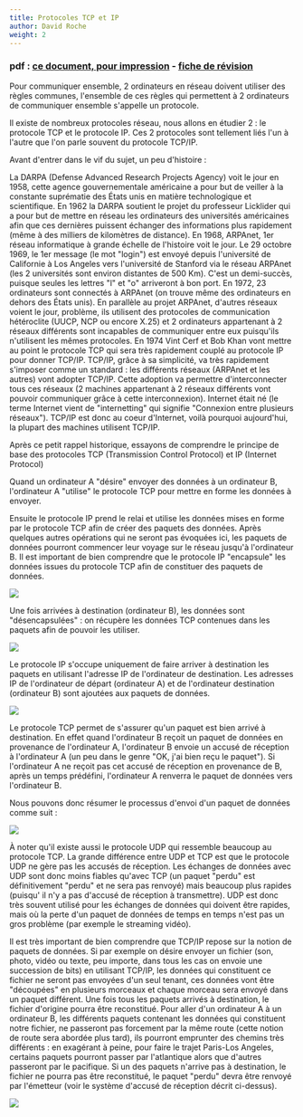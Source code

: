 ```yaml
---
title: Protocoles TCP et IP
author: David Roche
weight: 2
---
```


### pdf : [ce document, pour impression](/uploads/docsnsi/reseau/nsi_prem_tcpip.pdf) - [fiche de révision](/uploads/docsnsi/reseau/16_protocoles_tcp_ip.pdf)

Pour communiquer ensemble, 2 ordinateurs en réseau doivent utiliser des
règles communes, l'ensemble de ces règles qui permettent à 2
ordinateurs de communiquer ensemble s'appelle un protocole.

Il existe de nombreux protocoles réseau, nous allons en étudier 2 : le
protocole TCP et le protocole IP. Ces 2 protocoles sont tellement liés
l'un à l'autre que l'on parle souvent du protocole TCP/IP.

Avant d'entrer dans le vif du sujet, un peu d'histoire :

La DARPA (Defense Advanced Research Projects Agency) voit le jour en
1958, cette agence gouvernementale américaine a pour but de veiller à la
constante suprématie des États unis en matière technologique et
scientifique. En 1962 la DARPA soutient le projet du professeur
Licklider qui a pour but de mettre en réseau les ordinateurs des
universités américaines afin que ces dernières puissent échanger des
informations plus rapidement (même à des milliers de kilomètres de
distance). En 1968, ARPAnet, 1er réseau informatique à grande échelle de
l'histoire voit le jour. Le 29 octobre 1969, le 1er message (le mot
"login") est envoyé depuis l'université de Californie à Los Angeles
vers l'université de Stanford via le réseau ARPAnet (les 2 universités
sont environ distantes de 500 Km). C'est un demi-succès, puisque seules
les lettres "l" et "o" arriveront à bon port. En 1972, 23
ordinateurs sont connectés à ARPAnet (on trouve même des ordinateurs en
dehors des États unis). En parallèle au projet ARPAnet, d'autres
réseaux voient le jour, problème, ils utilisent des protocoles de
communication hétéroclite (UUCP, NCP ou encore X.25) et 2 ordinateurs
appartenant à 2 réseaux différents sont incapables de communiquer entre
eux puisqu'ils n'utilisent les mêmes protocoles. En 1974 Vint Cerf et
Bob Khan vont mettre au point le protocole TCP qui sera très rapidement
couplé au protocole IP pour donner TCP/IP. TCP/IP, grâce à sa
simplicité, va très rapidement s'imposer comme un standard : les
différents réseaux (ARPAnet et les autres) vont adopter TCP/IP. Cette
adoption va permettre d'interconnecter tous ces réseaux (2 machines
appartenant à 2 réseaux différents vont pouvoir communiquer grâce à
cette interconnexion). Internet était né (le terme Internet vient de
"internetting" qui signifie "Connexion entre plusieurs réseaux").
TCP/IP est donc au coeur d'Internet, voilà pourquoi aujourd'hui, la
plupart des machines utilisent TCP/IP.

Après ce petit rappel historique, essayons de comprendre le principe de
base des protocoles TCP (Transmission Control Protocol) et IP (Internet
Protocol)

Quand un ordinateur A "désire" envoyer des données à un ordinateur B,
l'ordinateur A "utilise" le protocole TCP pour mettre en forme les
données à envoyer.

Ensuite le protocole IP prend le relai et utilise les données mises en
forme par le protocole TCP afin de créer des paquets des données. Après
quelques autres opérations qui ne seront pas évoquées ici, les paquets
de données pourront commencer leur voyage sur le réseau jusqu'à
l'ordinateur B. Il est important de bien comprendre que le protocole IP
"encapsule" les données issues du protocole TCP afin de constituer des
paquets de données.

![](/uploads/docsnsi/reseau/img/TCP_IP_1.jpg)

Une fois arrivées à destination (ordinateur B), les données sont
"désencapsulées" : on récupère les données TCP contenues dans les
paquets afin de pouvoir les utiliser.

![](/uploads/docsnsi/reseau/img/TCP_IP_2.jpg)

Le protocole IP s'occupe uniquement de faire arriver à destination les
paquets en utilisant l'adresse IP de l'ordinateur de destination. Les
adresses IP de l'ordinateur de départ (ordinateur A) et de
l'ordinateur destination (ordinateur B) sont ajoutées aux paquets de
données.

![](/uploads/docsnsi/reseau/img/TCP_IP_3.jpg)

Le protocole TCP permet de s'assurer qu'un paquet est bien arrivé à
destination. En effet quand l'ordinateur B reçoit un paquet de données
en provenance de l'ordinateur A, l'ordinateur B envoie un accusé de
réception à l'ordinateur A (un peu dans le genre "OK, j'ai bien reçu
le paquet"). Si l'ordinateur A ne reçoit pas cet accusé de réception
en provenance de B, après un temps prédéfini, l'ordinateur A renverra
le paquet de données vers l'ordinateur B.

Nous pouvons donc résumer le processus d'envoi d'un paquet de données
comme suit :

![](/uploads/docsnsi/reseau/img/TCP_IP_4.png)

À noter qu'il existe aussi le protocole UDP qui ressemble beaucoup au
protocole TCP. La grande différence entre UDP et TCP est que le
protocole UDP ne gère pas les accusés de réception. Les échanges de
données avec UDP sont donc moins fiables qu'avec TCP (un paquet
"perdu" est définitivement "perdu" et ne sera pas renvoyé) mais
beaucoup plus rapides (puisqu' il n'y a pas d'accusé de réception à
transmettre). UDP est donc très souvent utilisé pour les échanges de
données qui doivent être rapides, mais où la perte d'un paquet de
données de temps en temps n'est pas un gros problème (par exemple le
streaming vidéo).

Il est très important de bien comprendre que TCP/IP repose sur la notion
de paquets de données. Si par exemple on désire envoyer un fichier (son,
photo, vidéo ou texte, peu importe, dans tous les cas on envoie une
succession de bits) en utilisant TCP/IP, les données qui constituent ce
fichier ne seront pas envoyées d'un seul tenant, ces données vont être
"découpées" en plusieurs morceaux et chaque morceau sera envoyé dans
un paquet différent. Une fois tous les paquets arrivés à destination, le
fichier d'origine pourra être reconstitué. Pour aller d'un ordinateur
A à un ordinateur B, les différents paquets contenant les données qui
constituent notre fichier, ne passeront pas forcement par la même route
(cette notion de route sera abordée plus tard), ils pourront emprunter
des chemins très différents : en exagérant à peine, pour faire le trajet
Paris-Los Angeles, certains paquets pourront passer par l'atlantique
alors que d'autres passeront par le pacifique. Si un des paquets
n'arrive pas à destination, le fichier ne pourra pas être reconstitué,
le paquet "perdu" devra être renvoyé par l'émetteur (voir le système
d'accusé de réception décrit ci-dessus).

![](/uploads/docsnsi/reseau/img/nsi_prem_tcpip_1.png)
